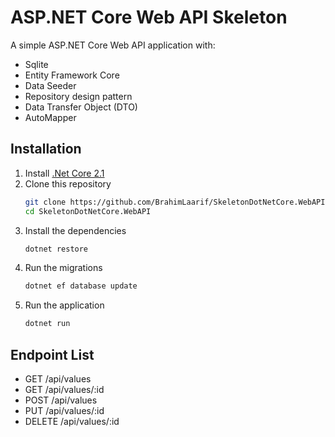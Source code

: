 # ASP.NET Core Web API Skeleton

A simple ASP.NET Core Web API application with:
- Sqlite
- Entity Framework Core
- Data Seeder
- Repository design pattern
- Data Transfer Object (DTO)
- AutoMapper

## Installation

1. Install [.Net Core 2.1](https://www.microsoft.com/net/core)
2. Clone this repository
    ```bash
    git clone https://github.com/BrahimLaarif/SkeletonDotNetCore.WebAPI.git
    cd SkeletonDotNetCore.WebAPI
    ```
3. Install the dependencies
    ```bash
    dotnet restore
    ```
4. Run the migrations
    ```bash
    dotnet ef database update
    ```
5. Run the application
    ```bash
    dotnet run
    ```

## Endpoint List
- GET /api/values
- GET /api/values/:id
- POST /api/values
- PUT /api/values/:id
- DELETE /api/values/:id